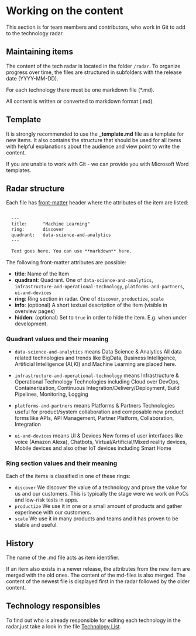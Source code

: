 # Working on the content
This section is for team members and contributors, who work in Git to add to the technology radar.

## Maintaining items

The content of the tech radar is located in the folder  `/radar`. To organize progress over time, the files are structured in subfolders with the release date (YYYY-MM-DD).

For each technology there must be one markdown file (*.md).

All content is written or converted to markdown format (.md).

## Template

It is strongly recommended to use the **_template.md** file as a template for new items.
It also contains the structure that should be used for all items with helpful explanations about the audience and view point to write the content.

If you are unable to work with Git - we can provide you with Microsoft Word templates.

## Radar structure

Each file has [front-matter](https://github.com/jxson/front-matter) header where the attributes of the item are listed:

```markdown

  ---
  title:      "Machine Learning"
  ring:       discover
  quadrant:   data-science-and-analytics
  ---

  Text goes here. You can use **markdown** here.

```

The following front-matter attributes are possible:

- **title**: Name of the Item
- **quadrant**: Quadrant. One of `data-science-and-analytics`, `infrastructure-and-operational-technology`, `platforms-and-partners`, `ui-and-devices`
- **ring**: Ring section in radar. One of `discover`, `productize`, `scale`
- **info**: (optional) A short textual description of the item (visible in overview pages)
- **hidden**: (optional) Set to `true` in order to hide the item. E.g. when under development.

### Quadrant values and their meaning ####
- `data-science-and-analytics` means Data Science & Analytics
All data related technologies and trends like BigData, Business Intelligence, Artificial Intelligence (AI,KI) and Machine Learning are placed here.

- `infrastructure-and-operational-technology` means Infrastructure & Operational Technology
Technologies including Cloud over DevOps, Containerization, Continuous Integration/Delivery/Deployment, Build Pipelines, Monitoring, Logging

- `platforms-and-partners` means Platforms & Partners
Technologies useful for product/system collaboration and composable new product forms like APIs, API Management, Partner Platform, Collaboration, Integration
- `ui-and-devices` means UI & Devices
New forms of user interfaces like voice (Amazon Alexa), Chatbots, Virtual/Artificial/Mixed reality devices, Mobile devices and also other IoT devices including Smart Home

### Ring section values and their meaning ####

Each of the items is classified in one of these rings:
- `discover`
 We discover the value of a technology and prove the value for us and our customers. This is typically the stage were we work on PoCs and low-risk tests in apps.
- `productize`
We use it in one or a small amount of products and gather experinece with our customers.
- `scale`
We use it in many products and teams and it has proven to be stable and useful.

## History

The name of the .md file acts as item identifier.

If an item also exists in a newer release, the attributes from the new item are merged with the old ones.
The content of the md-files is also merged. The content of the newest file is displayed first in the radar followed by the older content.

## Technology responsibles
To find out who is already responsible for editing each technology in the radar,just take a look in the file [Technology List](../technologylist.md).
